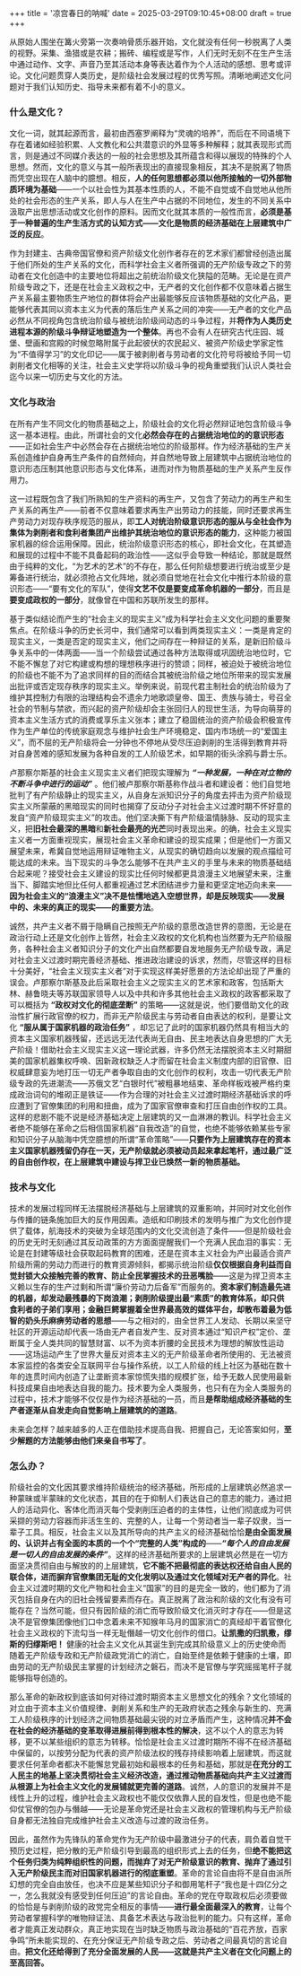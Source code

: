 +++
title = '凉宫春日的呐喊'
date = 2025-03-29T09:10:45+08:00
draft = true
+++

从原始人围坐在篝火旁第一次奏响骨质乐器开始，文化就没有任何一秒脱离了人类的视野。采集、渔猎或是农耕；搬砖、编程或是写作，人们无时无刻不在生产生活中通过动作、文字、声音乃至其活动本身等表达着作为个人活动的感想、思考或评论。文化问题贯穿人类历史，是阶级社会发展过程的优秀写照。清晰地阐述文化问题对于我们认知历史、指导未来都有着不小的意义。

### 什么是文化？

文化一词，就其起源而言，最初由西塞罗阐释为“灵魂的培养”，而后在不同语境下存在着诸如经验积累、人文教化和公共潜意识的外显等多种解释；就其表现形式而言，则是通过不同媒介表达的一般的社会思想及其所蕴含和得以展现的特殊的个人思想。然而，文化的意义与其一般所表现出的直接现象相反，其决不是脱离了物质而凭空出现在人脑中的臆想。相反，**人的任何思想都必须以他所接触的一切外部物质环境为基础**——一个以社会性为其基本性质的人，不能不自觉或不自觉地从他所处的社会形态的生产关系，即人与人在生产中占据的不同地位，发生的不同关系中汲取产出思想活动或文化创作的原料。因而文化就其本质的一般性而言，**必须是基于一种普遍的生产生活方式的认知方式——文化是物质的经济基础在上层建筑中广泛的反应**。

作为封建主、古典帝国官僚和资产阶级文化创作者存在的艺术家们都曾经创造出属于他们所处的生产关系的文化，而科学社会主义者所强调的无产阶级专政之下的劳动者在文化创造中的主要地位将超出之前统治阶级文化狭隘的范畴。无论是在资产阶级专政之下，还是在社会主义政权之中，无产者的文化创作都不仅意味着占据生产关系最主要物质生产地位的群体将会产出最能够反应该物质基础的文化产品，更能够代表其同以资本主义为代表的落后生产关系之间的冲突——无产者的文化产品必然从不同视角包含统治阶级与被统治阶级间动态的斗争过程，并**将作为人类历史进程本源的阶级斗争辩证地塑造为一个整体**。再也不会有人在研究古代庄园、城堡、壁画和宫殿的时候忽略附属于此起彼伏的农民起义、被资产阶级史学家定性为“不值得学习”的文化印记——属于被剥削者与劳动者的文化符号将被给予同一切剥削者文化相等的关注，社会主义史学将以阶级斗争的视角重塑我们认识人类社会迄今以来一切历史与文化的方法。

### 文化与政治

在所有产生不同文化的物质基础之上，阶级社会的文化将必然辩证地包含阶级斗争这一基本进程。由此，所谓社会的文化**必然会存在的占据统治地位的的意识形态**——正如社会生产中必然会存在占据统治地位的阶级那样。作为经济基础的生产关系创造维护自身再生产条件的自然倾向，并自然地导致上层建筑中占据统治地位的意识形态压制其他意识形态与文化体系，进而对作为物质基础的生产关系产生反作用力。

这一过程既包含了我们所熟知的生产资料的再生产，又包含了劳动力的再生产和生产关系的再生产——前者不仅意味着要求再生产出劳动力的技能，同时还要求再生产劳动力对现存秩序规范的服从，即**工人对统治阶级意识形态的服从与全社会作为集体为剥削者和食利者集团产出维护其统治地位的意识形态的能力**，这种能力被国家机器的综合运用保障。因此，统治阶级意识形态的核心，即社会文化，在其塑造和展现的过程中不能不具备起码的政治性——这似乎会导致一种结论，那就是既然由于纯粹的文化，“为艺术的艺术”的不存在，那么任何阶级想要进行统治或至少是筹备进行统治，就必须抢占文化阵地，就必须自觉地在社会文化中推行本阶级的意识形态——“要有文化的军队”，使得**文艺不仅是要变成革命机器的一部分**，而且是**要变成政权的一部分**，就像曾在中国和苏联所发生的那样。

基于类似结论而产生的“社会主义的现实主义”成为科学社会主义文化问题的重要聚焦点。在阶级斗争的历史长河中，我们通常可以看到两类现实主义：一类是肯定的现实主义，一类是否定的现实主义，他们之间存在一种辩证的关系，是新旧阶级斗争关系中的一体两面——当一个阶级尝试通过各种方法取得或巩固统治地位时，它不能不懈怠了对它构建或构想的理想秩序进行的赞颂；同样，被迫处于被统治地位的阶级也不能不为了追求同样的目的而结合其被统治阶级之地位所带来的现实发展出批评或否定现存秩序的现实主义。举例来说，前现代君主制社会的统治阶级为了维护其控制力有限的治理结构会不遗余力地歌颂皇帝、国王、贵族与骑士，号召全社会的节制与禁欲，而兴起的资产阶级却会主张回归人的现世生活，为导向萌芽的资本主义生活方式的消费或享乐主义张本；建立了稳固统治的资产阶级会积极宣传作为生产单位的传统家庭观念与维护社会生产环境稳定、国内市场统一的“爱国主义”，而不屈的无产阶级将会一分钟也不停地从受尽压迫剥削的生活得到教育并将对自身苦难的感知发展为各种自发的工人阶级艺术，如早期的街头涂鸦与爵士乐。

卢那察尔斯基的社会主义现实主义者们把现实理解为 ***“一种发展，一种在对立物的不断斗争中进行的运动”*** 。他们被卢那察尔斯基称作战斗者和建设者：他们自觉地批判了有产阶级静止的现实主义，从自身左派知识分子的角度去抨击为资产阶级现实主义所蒙蔽的黑暗现实的同时也揭穿了反动分子对社会主义过渡时期不怀好意的发自“资产阶级现实主义”的攻击。他们坚决撕下有产阶级温情脉脉、反动的现实主义，把**旧社会最深的黑暗**和**新社会最亮的光芒**同时表现出来。的确，社会主义现实主义者一方面重视现实，展现社会主义革命和建设的现实成果；但是他们一方面又展望未来，希冀自觉地运用辩证唯物主义，从现实的确切趋向以发展的观点描绘可能达成的未来。当下现实的斗争怎么能够不在共产主义的手里与未来的物质基础结合起来呢？接受社会主义建设的现实比任何时候都更具浪漫主义地展望未来，注重当下、脚踏实地但比任何人都重视通过艺术团结进步力量和更坚定地迈向未来——**因为社会主义的“浪漫主义”决不是怯懦地逃入空想世界，却是反映现实——发展中的、未来的真正的现实——的重要方法**。

诚然，共产主义者不屑于隐瞒自己按照无产阶级的意愿改造世界的意图，无论是在政治行动上还是文化创作上皆然，社会主义政权的文化机构也当然要为无产阶级服务，各种社会主义者知识分子的文化产出自然都要自发地服务无产阶级专政，满足对社会主义过渡时期完善经济基础、推进政治建设的诉求，然而，尽管这样的目标十分美好，“社会主义现实主义者”对于实现这样美好愿景的方法论却出现了严重的误会。卢那察尔斯基及此后采取社会主义之现实主义的艺术家和政客，包括斯大林、赫鲁晓夫等苏联国家领导人以及中共和许多其他社会主义政权的政客都采取了可以概括为 **“政权对文化的彻底垄断”** 的策略——这就是说，他们要借助文化的政治性扩展行政官僚的权力，而非无产阶级民主与劳动者自由表达的权利，是要让文化 **“服从属于国家机器的政治任务”** ，却忘记了此时的国家机器仍然具有相当大的资本主义国家机器残留，还远远无法代表尚无自由、民主地表达自身思想的广大无产阶级！借助社会主义现实主义这一理论武器，许多仍然无法摆脱资本主义时期甜美的国家机器集权呼唤、因新政权缺乏人才而留在社会主义制度内部的旧官僚、旧权威肆意妄为地打压一切无产者争取自由的文化创作的权利，攻击一切代表无产阶级专政的先进潮流——苏俄文艺“白银时代”被粗暴地结束、革命样板戏被严格约束成政治词句的堆砌正是铁证——作为合理的对社会主义过渡时期经济基础诉求的呼应遭到了官僚集团的利用和扭曲，成为了国家官僚审查和打压自由创作权的工具。这样的悲剧不能不说是经济基础决定上层建筑的又一血淋淋的教训。科学社会主义者绝不能够在革命之后相信国家机器“自我改造”的自觉，也绝不能够依赖某些专家和知识分子从脑海中凭空臆想的所谓“革命策略”——**只要作为上层建筑存在的资本主义国家机器残留仍存在一天，无产阶级就必须被动员起来拿起笔杆，通过最广泛的自由创作权，在上层建筑中建设与捍卫业已焕然一新的物质基础。**

### 技术与文化

技术的发展过程同样无法摆脱经济基础与上层建筑的双重影响，并同时对文化创作与传播的链条施加巨大的反作用因素。造纸和印刷技术的发明与推广为文化创作提供了载体，航海技术的突破为全球范围内的文化交流创造了条件——但是阶级社会的历史无时无刻通过其反动政策的方方面面提醒我们一个充满人民血泪的事实：无论是在封建等级社会获取起码教育的困难，还是在资本主义社会为产出最适合资产阶级所需的劳动力而进行的教育资源倾斜，都揭示统治阶级**仅仅根据自身利益而自觉封锁大众接触完善的教育、防止全民掌握技术的丑恶嘴脸**——这是为捍卫资本主义赖以生存的生产过剩和所谓“廉价劳动力后备军”而服务的。**资本家们制造最先进的机器，却发动最残暴的下岗浪潮；剥削阶级提出最“素质”的教育体系，却只供食利者的子弟们享用；金融巨鳄掌握着全世界最高效的媒体平台，却散布着最为低智的奶头乐麻痹劳动者的思想**——与之相对的，由全世界工人发动、长期以来坚守社区的开源运动却代表一场由无产者自发产生、反对资本通过“知识产权”定价、垄断属于全人类共同的智慧财富、以不为资本折腰的全民技术为理想的解放性运动——这场运动产生了世界大量反对资本主义的无产阶级革命者所使用的、无法被资本家监控的各类安全互联网平台与操作系统，以工人阶级的线上社区为基础在数十年的连贯时间内创造了让垄断资本家惊慌失措的规模扩张，给予无数人民使用最新科技成果自由地表达自我的能力。技术要为全人类服务，也只有在为全人类服务的过程中，技术才能够不仅仅是作为经济基础的一员，而且**是帮助组成经济基础的生产者逐渐从自发走向自觉影响上层建筑的的道路**。

未来会怎样？越来越多的人正在借助技术提高自我、把握自己，无论答案如何，**至少解题的方法能够由他们来亲自书写了**。

### 怎么办？

阶级社会的文化因其要求维持阶级统治的经济基础，所形成的上层建筑必然追求一种蒙昧或半蒙昧的文化状态，其目的在于抑制人们表达自己的意志的能力，通过把人的活动异化、客体化而消灭每个受剥削压迫者的的主体性，让他们彻底成为可供采撷的劳动力容器而非活生生的、完整的人，让每一个劳动者当一辈子奴隶，当一辈子工具。相反，社会主义以及其所导向的共产主义的经济基础恰恰**是由全面发展的、认识并占有全面的本质的一个个“完整的人类”构成的**——***“每个人的自由发展是一切人的自由发展的条件”***。这样的经济基础所要求的上层建筑必然是在一切方面坚决贯彻自由与解放的的上层建筑，**它不能不把最彻底的表达权还给自由人民的联合体，进而摒弃官僚集团无耻的文化发明以及通过文化领域对无产者的异化**。社会主义过渡时期的文化产物和社会主义“国家”的目的是完全一致的，他们都为了消灭包括自身在内的旧社会残留要素而存在。真正脱离了政治和阶级的文化有没有可能存在？当然可能，但只有因阶级的消亡而导致阶级文化消灭时才存在——但是这决不是官僚集团像他们口中念着未来不知猴年马月的国家消亡的真经却干着官僚化社会主义政权的下流勾当一样无耻僭越一切文化创作的借口。**让凯撒的归凯撒，缪斯的归缪斯吧！** 健康的社会主义文化从其诞生到完成其阶级意义上的历史使命而随着无产阶级专政和无产阶级政党消亡的消亡，自始至终是依赖于健康的土壤，即由劳动的无产阶级民主掌握的计划经济之磐石，而决不是官僚与学究摇摇笔杆子就能够指导创造的。

那么革命的新政权到底该如何对待过渡时期资本主义思想文化的残余？文化领域的对立由于资本主义价值规律、剥削关系和生产的无政府状态之残余与新生的、充满工人阶级秩序的计划经济之间物质基础最尖锐的对立矛盾而产生，这种情况**并不会在社会的经济基础的变革取得进展前得到根本性的解决**，这不以个人的意志为转移，更不以某些组织的意志为转移。恰恰是社会主义过渡时期所不得不在经济基础中保留的，以按劳分配为代表的资产阶级法权的残存持续影响着上层建筑，而这就要求任何革命者都决不能懈怠党最初始和最根本的任务和基础，那就是**在充分的工人民主的地基上坚决贯彻社会主义经济改造，通过推动物质基础向共产主义过渡而从根源上为社会主义文化的发展铺就更完善的道路**。诚然，人的意识的发展并不是线性上升的过程，维护社会主义政权也不能仅仅依靠人民的自发性，但是也绝不能仰仗官僚的包办与僭越——无论是革命党还是社会主义政权的管理机构与无产阶级自身都无法独自完成维护社会主义改造与过渡的政治任务。

因此，虽然作为先锋队的革命党作为无产阶级中最激进分子的代表，肩负着自觉干预历史过程，把分散的无产阶级引导到最高的组织形式上去的任务，但**绝不能把这个任务归类为纯粹组织性的问题，而抛弃了对无产阶级意识的教育、抛弃了通过引入无产阶级民主而对旧国家机器进行的彻底重塑**。革命的言论自由将不是自由派所幻想的完全自由放任，也决不应是某些知识分子和御用笔杆子“我也是十四亿分之一，怎么我就没有感受到任何压迫”的言论自由。革命的党在夺取政权后必须要做的恰恰是与剥削阶级的政党完全相反的事情——**进行最全面最深入的教育**，让每个劳动者掌握科学的唯物辩证法、具备艺术表达与政治批判的能力。只有这样，革命者才能真正发动群众，真正地实现在当时缺乏物质与政治基础的“百花齐放，百家争鸣”所未能实现的、在充分保证无产阶级专政之后、劳动者之间最真切的言论自由。**把文化还给得到了充分全面发展的人民——这就是共产主义者在文化问题上的至高回答。**


